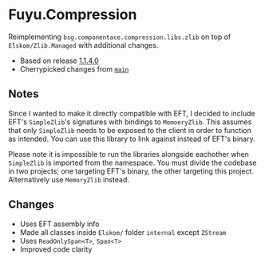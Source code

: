 # Fuyu.Compression

Reimplementing `bsg.componentace.compression.libs.zlib` on top of `Elskom/Zlib.Managed` with additional changes.

- Based on release [1.1.4.0](https://github.com/Elskom/zlib.managed/releases/tag/1.1.4.0)
- Cherrypicked changes from [`main`](https://github.com/Elskom/zlib.managed)

## Notes

Since I wanted to make it directly compatible with EFT, I decided to include EFT's `SimpleZlib`'s signatures with
bindings to `MemoeryZlib`. This assumes that only `SimpleZlib` needs to be exposed to the client in order to function
as intended. You can use this library to link against instead of EFT's binary.

Please note it is impossible to run the libraries alongside eachother when `SimpleZlib` is imported from the namespace.
You must divide the codebase in two projects; one targeting EFT's binary, the other targeting this project.
Alternatively use `MemoryZlib` instead.

## Changes

- Uses EFT assembly info
- Made all classes inside `Elskom/` folder `internal` except `ZStream`
- Uses `ReadOnlySpan<T>`, `Span<T>`
- Improved code clarity
